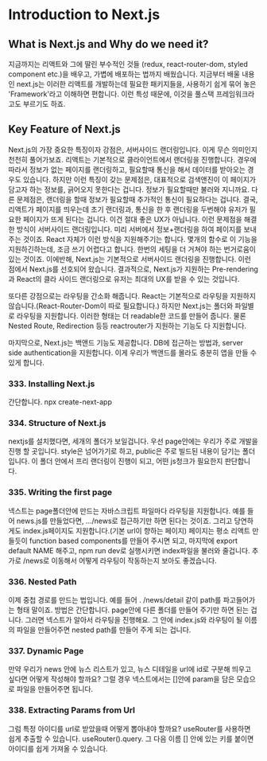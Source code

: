 # Introduction to Next.js

## What is Next.js and Why do we need it?

지금까지는 리액트와 그에 딸린 부수적인 것들 (redux, react-router-dom, styled component etc.)을 배우고,
가볍에 배포하는 법까지 배웠습니다. 지금부터 배울 내용인 next.js는 이러한 리액트를 개발하는데 필요한 패키지들을,
사용하기 쉽게 묶어 놓은 'Framework'라고 이해하면 편합니다. 이런 특성 때문에, 이것을 풀스택 프레임워크라고도 부르기도 하죠.


## Key Feature of Next.js

Next.js의 가장 중요한 특징이자 강점은, 서버사이드 랜더링입니다. 이게 무슨 의미인지 천천히 풀어가보죠.
리액트는 기본적으로 클라이언트에서 랜더링을 진행합니다. 경우에따라서 정보가 없는 페이지를 랜더링하고, 필요할때 통신을 해서
데이터를 받아오는 경우도 있습니다. 하지만 이런 특징이 갖는 문제점은, 대표적으로 검색앤진이 이 페이지가 담고자 하는 정보를,
긁어오지 못한다는 겁니다. 정보가 필요할때만 불러와 지니까요. 다른 문제점은, 랜더링을 할때 정보가 필요할때 추가적인 통신이 필요하다는 겁니다.
결국, 리액트가 페이지를 띄우는데 초기 랜더링과, 통신을 한 후 랜더링을 두번해야 유저가 필요한 페이지가 뜨게 된다는 겁니다. 이건 절대 좋은 UX가 아닙니다.
이런 문제점을 해결한 방식이 서버사이드 랜더링입니다. 미리 서버에서 정보+랜더링을 하여 페이지를 보내주는 것이죠. React 자체가 이런 방식을 지원해주기는 합니다.
몇개의 함수로 이 기능을 지원하긴하는데, 조금 쓰기 어렵다고 합니다. 한번의 세팅을 더 거쳐야 하는 번거로움이 있는 것이죠.
이에반해, Next.js는 기본적으로 서버사이드 랜더링을 진행합니다. 이런 점에서 Next.js를 선호되어 왔습니다.
결과적으로, Next.js가 지원하는 Pre-rendering과 React의 클라 사이드 랜더링으로 유저는 최대의 UX를 받을 수 있는 것입니다.


또다른 강점으로는 라우팅을 간소화 해줍니다. React는 기본적으로 라우팅을 지원하지 않습니다.(React-Router-Dom이 따로 필요합니다.)
하지만 Next.js는 폴더와 파일별로 라우팅을 지원합니다. 이러한 형태는 더 readable한 코드를 만들어 줍니다. 물론 Nested Route, Redirection 등등 reactrouter가 지원하는 기능도 다 지원합니다.

마지막으로, Next.js는 백앤드 기능도 제공합니다. DB에 접근하는 방법과, server side authentication을 지원합니다. 이게 우리가 백앤드를 몰라도 충분히 앱을 만들 수 있게 합니다.


### 333. Installing Next.js
간단합니다. npx create-next-app

### 334. Structure of Next.js

nextjs를 설치했다면, 세개의 폴더가 보일겁니다. 우선 page안에는 우리가 주로 개발을 진행 할 곳입니다. 
style은 넘어가기로 하고, public은 주로 빌드된 내용이 담기는 폴더입니다. 이 폴더 안에서 프리 랜더링이 진행이 되고, 어떤 js청크가 필요한지 판단합니다.

### 335. Writing the first page 

넥스트는 page폴더안에 만드는 자바스크립트 파일마다 라우팅을 지원합니다. 예를 들어 news.js를 만들었다면, .../news로 접근하기만 하면 된다는 것이죠.
그리고 당연하게도 index.js페이지도 지원합니다.(기본 url이 향하는 페이지) 페이지는 평소 리액트 만들듯이 function based components를 만들어 주시면 되고, 마지막에 export default NAME
해주고, npm run dev로 실행시키면 index파일을 불러와 줄겁니다. 추가로 /news로 이동해서 어떻게 라우팅이 작동하는지 보아도 좋겠습니다.

### 336. Nested Path
이제 중첩 경로를 만드는 법입니다. 예를 들어 . /news/detail 같이 path를 파고들어가는 형태 말이죠. 방법은 간단합니다. page안에 다른 폴더를 만들어 주기만 하면 된는 겁니다. 그러면 넥스트가 알아서 라우팅을 진행해요.
그 안에 index.js와 라우팅이 될 이름의 파일을 만들어주면 nested path를 만들어 주게 되는 겁니다.

### 337. Dynamic Page
만약 우리가 news 안에 뉴스 리스트가 있고, 뉴스 디테일을 url에 id로 구분해 띄우고 싶다면 어떻게 작성해야 할까요?
그럴 경우 넥스트에서는 []안에 param을 담은 모습으로 파일을 만들어주면 됩니다.

### 338. Extracting Params from Url
그럼 특정 아이디를 url로 받았을때 어떻게 뽑아내야 할까요? useRouter를 사용하면 쉽게 추출할 수 있습니다.
useRouter().query. 그 다음 이름 [] 안에 있는 키를 붙이면 아이디를 쉽게 가져올 수 있습니다.


